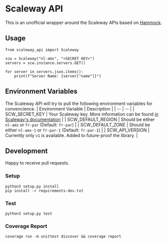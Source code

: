 # Scaleway API
This is an unofficial wrapper around the Scaleway APIs based on [Hammock](https://pypi.org/project/hammock/).

## Usage
```
from scaleway_api import Scaleway

scw = Scaleway("nl-ams", "<SECRET KEY>")
servers = scw.instance.servers.GET()

for server in servers.json.items():
    print(f"Server Name: {server["name"]}")
```

## Environment Variables
The Scaleway API will try to pull the following environment variables for convencience.
| Environment Variable | Description |
| -- | -- |
| SCW_SECRET_KEY | Your Scaleway key. More information can be found [in Scaleway's documentation]() |
| SCW_DEFAULT_REGION | Should be either `nl-ams` or `fr-par` (Default: `fr-par`) |
| SCW_DEFAULT_ZONE |  Should be either `nl-ams-1` or `fr-par-1` (Default: `fr-par-1`) |
| SCW_API_VERSION |  Currently only `v1` is available. Added to future-proof the library. |

## Development
Happy to receive pull requests.

### Setup
```
python3 setup.py install
pip install -r requirements-dev.txt
```

### Test
```
python3 setup.py test
```

### Coverage Report
```
coverage run -m unittest discover && coverage report
```